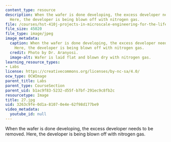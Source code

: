 ```yaml
---
content_type: resource
description: When the wafer is done developing, the excess developer needs to be removed.
  Here, the developer is being blown off with nitrogen gas.
file: /courses/hst-410j-projects-in-microscale-engineering-for-the-life-sciences-spring-2007/3263c9fe0d1a81070e4e62f98d177be9_27.jpg
file_size: 45020
file_type: image/jpeg
image_metadata:
  caption: When the wafer is done developing, the excess developer needs to be removed.
    Here, the developer is being blown off with nitrogen gas.
  credit: Photo by Dr. Aranyosi.
  image-alt: Wafer is laid flat and blown dry with nitrogen gas.
learning_resource_types:
- Labs
license: https://creativecommons.org/licenses/by-nc-sa/4.0/
ocw_type: OCWImage
parent_title: Labs
parent_type: CourseSection
parent_uid: b1ac9f83-5232-d55f-b7bf-291ec9c8fb2c
resourcetype: Image
title: 27.jpg
uid: 3263c9fe-0d1a-8107-0e4e-62f98d177be9
video_metadata:
  youtube_id: null
---
```

When the wafer is done developing, the excess developer needs to be removed. Here, the developer is being blown off with nitrogen gas.